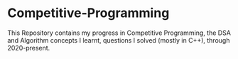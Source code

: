 # Competitive-Programming
This Repository contains my progress in Competitive Programming, the DSA and Algorithm concepts I learnt, questions I solved (mostly in C++), through 2020-present.
